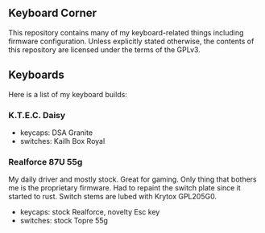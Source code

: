 Keyboard Corner
---------------

This repository contains many of my keyboard-related things including firmware
configuration. Unless explicitly stated otherwise, the contents of this
repository are licensed under the terms of the GPLv3.

## Keyboards

Here is a list of my keyboard builds:

### K.T.E.C. Daisy

- keycaps: DSA Granite
- switches: Kailh Box Royal

### Realforce 87U 55g

My daily driver and mostly stock. Great for gaming. Only thing that bothers me
is the proprietary firmware. Had to repaint the switch plate since it started to
rust. Switch stems are lubed with Krytox GPL205G0.

- keycaps: stock Realforce, novelty Esc key
- switches: stock Topre 55g
